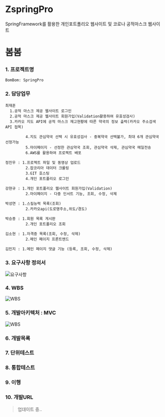# ZspringPro
SpringFramework를 활용한 개인포트폴리오 웹사이트 및 코로나 공적마스크 웹사이트

# 봄봄

### 1. 프로젝트명
```
BomBom: SpringPro
```
### 2. 담당업무
```
최재훈  
  1.공적 마스크 제공 웹사이트 로그인  
  2.공적 마스크 제공 웹사이트 회원가입(Validation활용하여 유효성검사)  
  3.카카오 지도 API에 공적 마스크 재고현황에 따른 약국의 정보 출력(카카오 주소검색 API 접목) 
         
         4.지도 관심약국 선택 시 유효성검사 - 중복약국 선택불가, 최대 6개 관심약국 선정가능
         5.마이페이지 - 선정한 관심약국 조회, 관심약국 삭제, 관심약국 메일전송
         6.AWS를 활용하여 프로젝트 배포
         
정진우 : 1.프로젝트 파일 및 동영상 업로드
         2.잡코리아 데이터 크롤링
         3.GIT 호스팅
         4.개인 포트폴리오 로그인
         
강현규 : 1.개인 포트폴리오 웹사이트 회원가입(Validation)
         2.마이페이지 - 다중 인서트 기능, 조회, 수정, 삭제 
         
박성연 : 1.스킬능력 목록(조회)
         2.카카오api(도로명주소,위도/경도)
         
박승종 : 1.회원 목록 게시판
         2.개인 포트폴리오 조회
         
김소현 : 1.자격증 목록(조회, 수정, 삭제)
         2.메인 페이지 프론트엔드
         
김민지 : 1.메인 페이지 댓글 기능 (등록, 조회, 수정, 삭제)
```
### 3. 요구사항 정의서
![요구사항](https://github.com/choijaehoon1/ZspringPro/blob/master/bombom_%EC%9A%94%EA%B5%AC%EC%82%AC%ED%95%AD%EC%A0%95%EC%9D%98%EC%84%9C.png "이미지설명") 
### 4. WBS
![WBS](https://github.com/choijaehoon1/ZspringPro/blob/master/bombom_WBS.png "이미지설명") 
### 5. 개발아키텍처 : MVC
![WBS](https://github.com/choijaehoon1/ZspringPro/blob/master/spring-mvc-architecture.png "이미지설명") 
### 6. 개발목록

### 7. 단위테스트

### 8. 통합테스트

### 9. 이행

### 10. 개발URL


> 업데이트 중..

